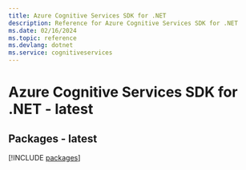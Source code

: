 ```yaml
---
title: Azure Cognitive Services SDK for .NET
description: Reference for Azure Cognitive Services SDK for .NET
ms.date: 02/16/2024
ms.topic: reference
ms.devlang: dotnet
ms.service: cognitiveservices
---
```

# Azure Cognitive Services SDK for .NET - latest
## Packages - latest
[!INCLUDE [packages](cognitive-services-index.md)]